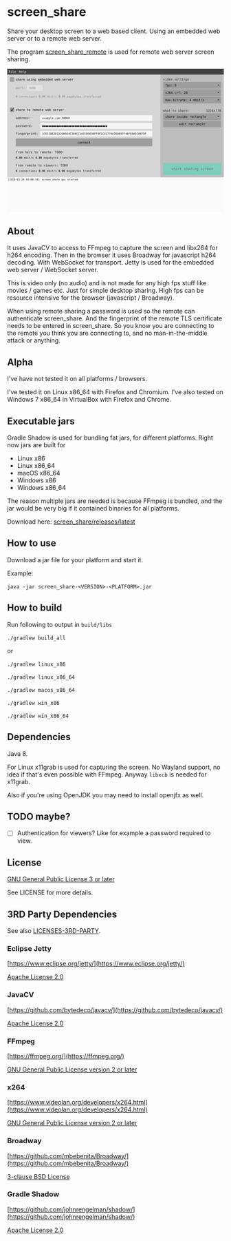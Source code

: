 # screen_share
Share your desktop screen to a web based client.
Using an embedded web server or to a remote web server.

The program [screen_share_remote](https://github.com/rootkiwi/screen_share_remote/)
is used for remote web server screen sharing.

![Screenshot](docs/images/screenshot.png)

## About
It uses JavaCV to access to FFmpeg to capture the screen and libx264 for h264 encoding. Then in the browser
it uses Broadway for javascript h264 decoding. With WebSocket for transport. Jetty is used for the embedded
web server / WebSocket server.

This is video only (no audio) and is not made for any high fps stuff like movies / games etc.
Just for simple desktop sharing. High fps can be resource intensive for the browser (javascript / Broadway).

When using remote sharing a password is used so the remote can authenticate screen_share. And the fingerprint of
the remote TLS certificate needs to be entered in screen_share. So you know you are connecting to the remote you
think you are connecting to, and no man-in-the-middle attack or anything.

## Alpha
I've have not tested it on all platforms / browsers.

I've tested it on Linux x86_64 with Firefox and Chromium.
I've also tested on Windows 7 x86_64 in VirtualBox with Firefox and Chrome.

## Executable jars
Gradle Shadow is used for bundling fat jars, for different platforms.
Right now jars are built for
* Linux x86
* Linux x86_64
* macOS x86_64
* Windows x86
* Windows x86_64

The reason multiple jars are needed is because FFmpeg is bundled, and the jar would be very big if it
contained binaries for all platforms.

Download here: [screen_share/releases/latest](https://github.com/rootkiwi/screen_share/releases/latest)

## How to use
Download a jar file for your platform and start it.

Example:
```
java -jar screen_share-<VERSION>-<PLATFORM>.jar
```

## How to build
Run following to output in `build/libs`
```
./gradlew build_all
```
or
```
./gradlew linux_x86
```
```
./gradlew linux_x86_64
```
```
./gradlew macos_x86_64
```
```
./gradlew win_x86
```
```
./gradlew win_x86_64
```

## Dependencies
Java 8.

For Linux x11grab is used for capturing the screen. No Wayland support, no idea if that's even possible with FFmpeg.
Anyway `libxcb` is needed for x11grab.

Also if you're using OpenJDK you may need to install openjfx as well.

## TODO maybe?
- [ ] Authentication for viewers? Like for example a password required to view.

## License
[GNU General Public License 3 or later](https://www.gnu.org/licenses/gpl-3.0.html)

See LICENSE for more details.

## 3RD Party Dependencies

See also [LICENSES-3RD-PARTY](https://github.com/rootkiwi/screen_share/tree/master/LICENSES-3RD-PARTY).

### Eclipse Jetty

[https://www.eclipse.org/jetty/](https://www.eclipse.org/jetty/)

[Apache License 2.0](https://www.eclipse.org/jetty/licenses.html)


### JavaCV

[https://github.com/bytedeco/javacv/](https://github.com/bytedeco/javacv/)

[Apache License 2.0](https://github.com/bytedeco/javacv/blob/master/LICENSE.txt)


### FFmpeg

[https://ffmpeg.org/](https://ffmpeg.org/)

[GNU General Public License version 2 or later](https://www.ffmpeg.org/legal.html)


### x264

[https://www.videolan.org/developers/x264.html](https://www.videolan.org/developers/x264.html)

[GNU General Public License version 2 or later](https://www.gnu.org/licenses/old-licenses/gpl-2.0.html)


### Broadway

[https://github.com/mbebenita/Broadway/](https://github.com/mbebenita/Broadway/)

[3-clause BSD License](https://github.com/mbebenita/Broadway/blob/master/LICENSE)


### Gradle Shadow

[https://github.com/johnrengelman/shadow/](https://github.com/johnrengelman/shadow/)

[Apache License 2.0](https://github.com/johnrengelman/shadow/blob/master/LICENSE)
